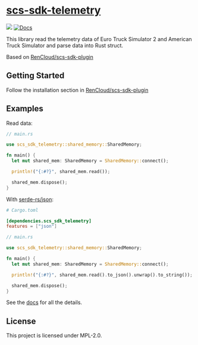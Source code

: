 # [scs-sdk-telemetry](https://crates.io/crates/scs-sdk-telemetry)

[![](https://img.shields.io/crates/v/scs-sdk-telemetry.svg)](https://crates.io/crates/scs-sdk-telemetry) [![Docs](https://docs.rs/scs-sdk-telemetry/badge.svg)](https://docs.rs/scs-sdk-telemetry)

This library read the telemetry data of Euro Truck Simulator 2 and American Truck Simulator and parse data into Rust struct.

Based on [RenCloud/scs-sdk-plugin](https://github.com/RenCloud/scs-sdk-plugin)

## Getting Started
Follow the installation section in [RenCloud/scs-sdk-plugin](https://github.com/RenCloud/scs-sdk-plugin#installation)

## Examples
Read data:
```rust
// main.rs

use scs_sdk_telemetry::shared_memory::SharedMemory;

fn main() {
  let mut shared_mem: SharedMemory = SharedMemory::connect();

  println!("{:#?}", shared_mem.read());

  shared_mem.dispose();
}
```

With [serde-rs/json](https://github.com/serde-rs/json):
```toml
# Cargo.toml

[dependencies.scs_sdk_telemetry]
features = ["json"]
```
```rust
// main.rs

use scs_sdk_telemetry::shared_memory::SharedMemory;

fn main() {
  let mut shared_mem: SharedMemory = SharedMemory::connect();

  println!("{:#?}", shared_mem.read().to_json().unwrap().to_string());

  shared_mem.dispose();
}
```
See the [docs](https://docs.rs/scs-sdk-telemetry) for all the details.

## License
This project is licensed under MPL-2.0.